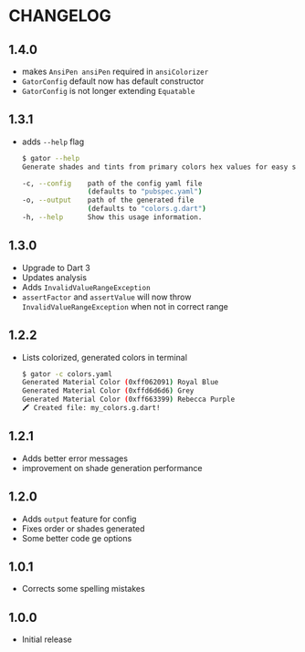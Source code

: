 # CHANGELOG

## 1.4.0

- makes `AnsiPen ansiPen` required in `ansiColorizer`
- `GatorConfig` default now has default constructor
- `GatorConfig` is not longer extending `Equatable`

## 1.3.1

- adds `--help` flag

  ```sh
  $ gator --help
  Generate shades and tints from primary colors hex values for easy setup.

  -c, --config    path of the config yaml file
                  (defaults to "pubspec.yaml")
  -o, --output    path of the generated file
                  (defaults to "colors.g.dart")
  -h, --help      Show this usage information.
  ```

## 1.3.0

- Upgrade to Dart 3
- Updates analysis
- Adds `InvalidValueRangeException`
- `assertFactor` and `assertValue` will now throw `InvalidValueRangeException` when not in correct range

## 1.2.2

- Lists colorized, generated colors in terminal

    ```sh
    $ gator -c colors.yaml
    Generated Material Color (0xff062091) Royal Blue
    Generated Material Color (0xffd6d6d6) Grey
    Generated Material Color (0xff663399) Rebecca Purple
    🖍 Created file: my_colors.g.dart!
    ```

## 1.2.1

- Adds better error messages
- improvement on shade generation performance

## 1.2.0

- Adds `output` feature for config
- Fixes order or shades generated
- Some better code ge options

## 1.0.1

- Corrects some spelling mistakes

## 1.0.0

- Initial release
